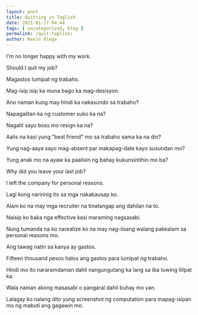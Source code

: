 ```yaml
--- 
layout: post 
title: Quitting in Taglish
date: 2021-01-17 04:44
Tags: [ uncategorized, blog ]
permalink: /quit-taglish/ 
author: Kevin Olega 
--- 
```




I'm no longer happy with my work. 

Should I quit my job?

Magastos lumipat ng trabaho.

Mag-isip isip ka muna bago ka mag-desisyon.

Ano naman kung may hindi ka nakasundo sa trabaho?

Napagalitan ka ng customer suko ka na?

Nagalit sayo boss mo resign ka na?

Aalis na kasi yung "best friend" mo sa trabaho sama ka na din?

Yung nag-aaya sayo mag-absent par makapag-date kayo susundan mo?

Yung anak mo na ayaw ka paalisin ng bahay kukunsintihin mo ba?

Why did you leave your last job?

I left the company for personal reasons.

Lagi kong naririnig ito sa mga nakakausap ko.

Alam ko na may mga recruiter na tinatangap ang dahilan na to.

Naisip ko baka nga effective kasi maraming nagsasabi.

Nung tumanda na ko narealize ko na may nag-iisang walang pakealam sa personal reasons mo.

Ang tawag natin sa kanya ay gastos.

Fifteen thousand pesos halos ang gastos para lumipat ng trabaho.

Hindi mo ito nararamdaman dahil nangungutang ka lang sa iba tuwing lilipat ka.

Wala naman akong masasabi o pangaral dahil buhay mo yan.

Lalagay ko nalang dito yung screenshot ng computation para mapag-isipan mo ng mabuti ang gagawin mo.